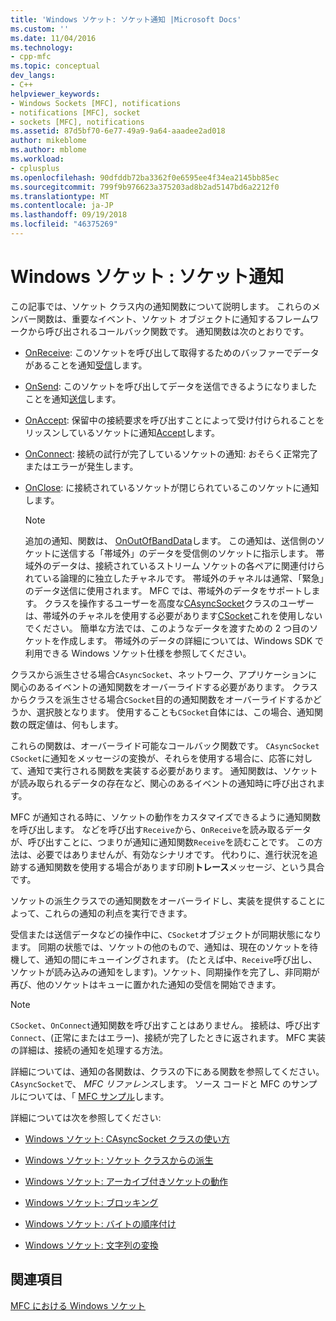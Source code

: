 ```yaml
---
title: 'Windows ソケット: ソケット通知 |Microsoft Docs'
ms.custom: ''
ms.date: 11/04/2016
ms.technology:
- cpp-mfc
ms.topic: conceptual
dev_langs:
- C++
helpviewer_keywords:
- Windows Sockets [MFC], notifications
- notifications [MFC], socket
- sockets [MFC], notifications
ms.assetid: 87d5bf70-6e77-49a9-9a64-aaadee2ad018
author: mikeblome
ms.author: mblome
ms.workload:
- cplusplus
ms.openlocfilehash: 90dfddb72ba3362f0e6595ee4f34ea2145bb85ec
ms.sourcegitcommit: 799f9b976623a375203ad8b2ad5147bd6a2212f0
ms.translationtype: MT
ms.contentlocale: ja-JP
ms.lasthandoff: 09/19/2018
ms.locfileid: "46375269"
---
```

# <a name="windows-sockets-socket-notifications"></a>Windows ソケット : ソケット通知

この記事では、ソケット クラス内の通知関数について説明します。 これらのメンバー関数は、重要なイベント、ソケット オブジェクトに通知するフレームワークから呼び出されるコールバック関数です。 通知関数は次のとおりです。

- [OnReceive](../mfc/reference/casyncsocket-class.md#onreceive): このソケットを呼び出して取得するためのバッファーでデータがあることを通知[受信](../mfc/reference/casyncsocket-class.md#receive)します。

- [OnSend](../mfc/reference/casyncsocket-class.md#onsend): このソケットを呼び出してデータを送信できるようになりましたことを通知[送信](../mfc/reference/casyncsocket-class.md#send)します。

- [OnAccept](../mfc/reference/casyncsocket-class.md#onaccept): 保留中の接続要求を呼び出すことによって受け付けられることをリッスンしているソケットに通知[Accept](../mfc/reference/casyncsocket-class.md#accept)します。

- [OnConnect](../mfc/reference/casyncsocket-class.md#onconnect): 接続の試行が完了しているソケットの通知: おそらく正常完了またはエラーが発生します。

- [OnClose](../mfc/reference/casyncsocket-class.md#onclose): に接続されているソケットが閉じられているこのソケットに通知します。

    > [!NOTE]
    >  追加の通知、関数は、 [OnOutOfBandData](../mfc/reference/casyncsocket-class.md#onoutofbanddata)します。 この通知は、送信側のソケットに送信する「帯域外」のデータを受信側のソケットに指示します。 帯域外のデータは、接続されているストリーム ソケットの各ペアに関連付けられている論理的に独立したチャネルです。 帯域外のチャネルは通常、「緊急」のデータ送信に使用されます。 MFC では、帯域外のデータをサポートします。 クラスを操作するユーザーを高度な[CAsyncSocket](../mfc/reference/casyncsocket-class.md)クラスのユーザーは、帯域外のチャネルを使用する必要があります[CSocket](../mfc/reference/csocket-class.md)これを使用しないでください。 簡単な方法では、このようなデータを渡すための 2 つ目のソケットを作成します。 帯域外のデータの詳細については、Windows SDK で利用できる Windows ソケット仕様を参照してください。

クラスから派生させる場合`CAsyncSocket`、ネットワーク、アプリケーションに関心のあるイベントの通知関数をオーバーライドする必要があります。 クラスからクラスを派生させる場合`CSocket`目的の通知関数をオーバーライドするかどうか、選択肢となります。 使用することも`CSocket`自体には、この場合、通知関数の既定値は、何もします。

これらの関数は、オーバーライド可能なコールバック関数です。 `CAsyncSocket` `CSocket`に通知をメッセージの変換が、それらを使用する場合に、応答に対して、通知で実行される関数を実装する必要があります。 通知関数は、ソケットが読み取られるデータの存在など、関心のあるイベントの通知時に呼び出されます。

MFC が通知される時に、ソケットの動作をカスタマイズできるように通知関数を呼び出します。 などを呼び出す`Receive`から、`OnReceive`を読み取るデータが、呼び出すことに、つまりが通知に通知関数`Receive`を読むことです。 この方法は、必要ではありませんが、有効なシナリオです。 代わりに、進行状況を追跡する通知関数を使用する場合があります印刷**トレース**メッセージ、という具合です。

ソケットの派生クラスでの通知関数をオーバーライドし、実装を提供することによって、これらの通知の利点を実行できます。

受信または送信データなどの操作中に、`CSocket`オブジェクトが同期状態になります。 同期の状態では、ソケットの他のもので、通知は、現在のソケットを待機して、通知の間にキューイングされます。 (たとえば中、`Receive`呼び出し、ソケットが読み込みの通知をします)。ソケット、同期操作を完了し、非同期が再び、他のソケットはキューに置かれた通知の受信を開始できます。

> [!NOTE]
>  `CSocket`、`OnConnect`通知関数を呼び出すことはありません。 接続は、呼び出す`Connect`、(正常にまたはエラー)、接続が完了したときに返されます。 MFC 実装の詳細は、接続の通知を処理する方法。

詳細については、通知の各関数は、クラスの下にある関数を参照してください。`CAsyncSocket`で、 *MFC リファレンス*します。 ソース コードと MFC のサンプルについては、「 [MFC サンプル](../visual-cpp-samples.md)します。

詳細については次を参照してください:

- [Windows ソケット: CAsyncSocket クラスの使い方](../mfc/windows-sockets-using-class-casyncsocket.md)

- [Windows ソケット: ソケット クラスからの派生](../mfc/windows-sockets-deriving-from-socket-classes.md)

- [Windows ソケット: アーカイブ付きソケットの動作](../mfc/windows-sockets-how-sockets-with-archives-work.md)

- [Windows ソケット: ブロッキング](../mfc/windows-sockets-blocking.md)

- [Windows ソケット: バイトの順序付け](../mfc/windows-sockets-byte-ordering.md)

- [Windows ソケット: 文字列の変換](../mfc/windows-sockets-converting-strings.md)

## <a name="see-also"></a>関連項目

[MFC における Windows ソケット](../mfc/windows-sockets-in-mfc.md)

